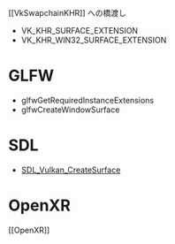 [[VkSwapchainKHR]]  への橋渡し

- VK_KHR_SURFACE_EXTENSION
- VK_KHR_WIN32_SURFACE_EXTENSION

# GLFW
- glfwGetRequiredInstanceExtensions
- glfwCreateWindowSurface

# SDL
- [SDL_Vulkan_CreateSurface](http://sdl2referencejp.osdn.jp/SDL_Vulkan_CreateSurface.html)

# OpenXR
[[OpenXR]]
